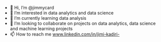 - 👋 Hi, I’m @jimmycard
- 👀 I’m interested in data analytics and data science
- 🌱 I’m currently learning data analysis
- 💞️ I’m looking to collaborate on projects on data analytics, data science and machine learning projects
- 📫 How to reach me www.linkedin.com/in/jimi-kadiri-

<!---
jimmycard/jimmycard is a ✨ special ✨ repository because its `README.md` (this file) appears on your GitHub profile.
You can click the Preview link to take a look at your changes.
--->
